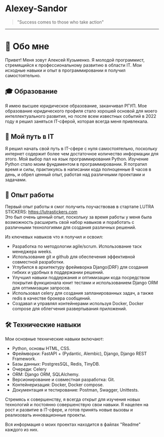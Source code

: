 # Alexey-Sandor 
> "Success comes to those who take action"
---

# 👤 Обо мне
Привет! Меня зовут Алексей Кузьменко. Я молодой программист, стремящийся к профессиональному развитию в области IT. Мои исходные навыки и опыт в программировании я получил самостоятельно.

## 🎓 Образование
Я имею высшее юридическое образование, заканчивал РГУП. Мое образование юридического профиля стало хорошей основой для моего интеллектуального развития, но после всем известных событий в 2022 году я решил заняться IT-сферой, которая всегда меня привлекала.

## 🚀 Мой путь в IT
Я решил начать свой путь в IT-сфере с нуля самостоятельно, поскольку интернет содержит более чем достаточное количество информации для этого. Мой выбор пал на язык программирования Python. Изучение Python стало моим фундаментом в программировании. Я потратил время и силы, практикуясь в написании кода полноценные 8 часов в день, и обрел ценный опыт, работая над различными проектами и задачами.

## 💼 Опыт работы
Первый опыт работы я смог получить поучаствовав в стартапе LUTRA STICKERS: https://lutrastickers.com  
Это был очень ценный опыт, поскольку за время работы у меня была возможность расширить свой набор навыков и поработать с различными технологиями для создания различных решений.

Из ключевых навыков что я получил и освоил:
- Разработка по методологии agile/scrum. Использование таск менеджера weeks.
- Использование git и github для обеспечения эффективной совместной разработки.
- Углубился в архитектуру фреймворка Django(DRF) для создания гибких и удобных в поддержании решений.
- Улучшил навыки поддержания и оптимизации кода посредством покрытия функционала юнит тестами и использованием Django ORM для оптимизации запросов.
- Использовал celery для создания запланированных задач, а также redis в качестве брокера сообщений.
- Создавал и управлял контейнерами используя Docker, Docker compose для облегчения развертывания приложений.

## 🛠 Технические навыки
Мои основные технические навыки включают:

- Python, основы HTML, CSS.
- Фреймворки: FastAPI + (Pydantic, Alembic), Django, Django REST Framework.
- Базы данных: PostgresSQL, Redis, TinyDB.
- Очереди: Celery
- ORM: Django ORM, SQLAlchemy.
- Версионирование и совместная разработка: Git.
- Контейнеризация: Docker, Docker compose.
- Документация и тестирование: Postman, Swagger, Unittests.

Стремясь к совершенству, я всегда открыт для изучения новых технологий и постоянно совершенствую свои навыки. Я нацелен на рост и развитие в IT-сфере, и готов принять новые вызовы и реализовать инновационные проекты.

Вся информация о моих проектах находится в файлах "Readme" каждого из них.
